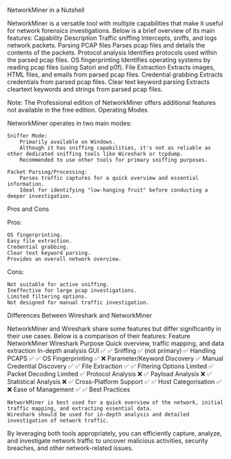 NetworkMiner in a Nutshell

NetworkMiner is a versatile tool with multiple capabilities that make it useful for network forensics investigations. Below is a brief overview of its main features:
Capability	Description
Traffic sniffing	Intercepts, sniffs, and logs network packets.
Parsing PCAP files	Parses pcap files and details the contents of the packets.
Protocol analysis	Identifies protocols used within the parsed pcap files.
OS fingerprinting	Identifies operating systems by reading pcap files (using Satori and p0f).
File Extraction	Extracts images, HTML files, and emails from parsed pcap files.
Credential grabbing	Extracts credentials from parsed pcap files.
Clear text keyword parsing	Extracts cleartext keywords and strings from parsed pcap files.

Note: The Professional edition of NetworkMiner offers additional features not available in the free edition.
Operating Modes

NetworkMiner operates in two main modes:

    Sniffer Mode:
        Primarily available on Windows.
        Although it has sniffing capabilities, it's not as reliable as other dedicated sniffing tools like Wireshark or tcpdump.
        Recommended to use other tools for primary sniffing purposes.

    Packet Parsing/Processing:
        Parses traffic captures for a quick overview and essential information.
        Ideal for identifying "low-hanging fruit" before conducting a deeper investigation.

Pros and Cons

Pros:

    OS fingerprinting.
    Easy file extraction.
    Credential grabbing.
    Clear text keyword parsing.
    Provides an overall network overview.

Cons:

    Not suitable for active sniffing.
    Ineffective for large pcap investigations.
    Limited filtering options.
    Not designed for manual traffic investigation.

Differences Between Wireshark and NetworkMiner

NetworkMiner and Wireshark share some features but differ significantly in their use cases. Below is a comparison of their features:
Feature	NetworkMiner	Wireshark
Purpose	Quick overview, traffic mapping, and data extraction	In-depth analysis
GUI	✅	✅
Sniffing	✅ (not primary)	✅
Handling PCAPS	✅	✅
OS Fingerprinting	✅	❌
Parameter/Keyword Discovery	✅	Manual
Credential Discovery	✅	✅
File Extraction	✅	✅
Filtering Options	Limited	✅
Packet Decoding	Limited	✅
Protocol Analysis	❌	✅
Payload Analysis	❌	✅
Statistical Analysis	❌	✅
Cross-Platform Support	✅	✅
Host Categorisation	✅	❌
Ease of Management	✅	✅
Best Practices

    NetworkMiner is best used for a quick overview of the network, initial traffic mapping, and extracting essential data.
    Wireshark should be used for in-depth analysis and detailed investigation of network traffic.

By leveraging both tools appropriately, you can efficiently capture, analyze, and investigate network traffic to uncover malicious activities, security breaches, and other network-related issues.
